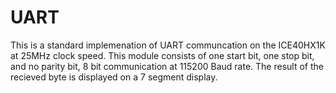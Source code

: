 # UART

This is a standard implemenation of UART communcation on the ICE40HX1K at 25MHz clock speed. This module consists of one start bit, one stop bit, and no parity bit, 8 bit communication at 115200 Baud rate. The result of the recieved byte is displayed on a 7 segment display. 
